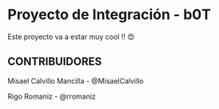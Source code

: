 # Proyecto de Integración - b0T

Este proyecto va a estar muy cool !! 😍

## CONTRIBUIDORES

Misael Calvillo Mancilla - @MisaelCalvillo

Rigo Romaniz - @rromaniz